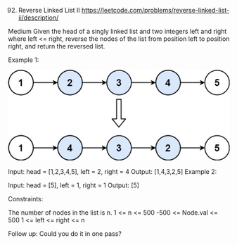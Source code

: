 92. Reverse Linked List II
https://leetcode.com/problems/reverse-linked-list-ii/description/

Medium
Given the head of a singly linked list and two integers left and right where left <= right, reverse the nodes of the list from position left to position right, and return the reversed list.

Example 1:

![alt text](./rev2ex2.jpeg)

Input: head = [1,2,3,4,5], left = 2, right = 4
Output: [1,4,3,2,5]
Example 2:

Input: head = [5], left = 1, right = 1
Output: [5]
 

Constraints:

The number of nodes in the list is n.
1 <= n <= 500
-500 <= Node.val <= 500
1 <= left <= right <= n
 

Follow up: Could you do it in one pass?